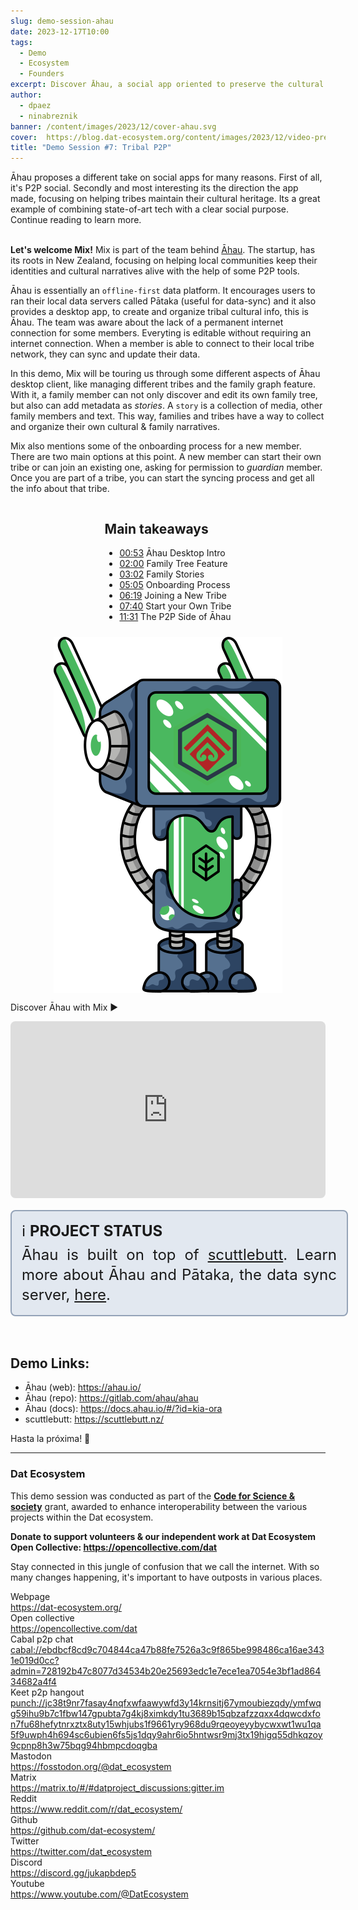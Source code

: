 ```yaml
---
slug: demo-session-ahau
date: 2023-12-17T10:00
tags:
  - Demo
  - Ecosystem
  - Founders
excerpt: Discover Āhau, a social app oriented to preserve the cultural heritage of tribes
author:
  - dpaez
  - ninabreznik
banner: /content/images/2023/12/cover-ahau.svg
cover:  https://blog.dat-ecosystem.org/content/images/2023/12/video-preview-ahau.png
title: "Demo Session #7: Tribal P2P"
---
```


<div>
Āhau proposes a different take on social apps for many reasons. First of all, it's P2P social. Secondly and most interesting its the direction the app made, focusing on helping tribes maintain their cultural heritage. Its a great example of combining state-of-art tech with a clear social purpose. Continue reading to learn more.
<br/><br/>

**Let's welcome Mix!** Mix is part of the team behind <a href="https://ahau.io/">Āhau</a>. The startup, has its roots in New Zealand, focusing on helping local communities keep their identities and cultural narratives alive with the help of some P2P tools.

Āhau is essentially an `offline-first` data platform. It encourages users to ran their local data servers called Pātaka (useful for data-sync) and it also provides a desktop app, to create and organize tribal cultural info, this is Āhau.
The team was aware about the lack of a permanent internet connection for some members. Everyting is editable without requiring an internet connection. When a member is able to connect to their local tribe network, they can sync and update their data.

In this demo, Mix will be touring us through some different aspects of Āhau desktop client, like managing different tribes and the family graph feature. With it, a family member can not only discover and edit its own family tree, but also can add metadata as _stories_.
A `story` is a collection of media, other family members and text. This way, families and tribes have a way to collect and organize their own cultural & family narratives.

Mix also mentions some of the onboarding process for a new member. There are two main options at this point. A new member can start their own tribe or can join an existing one, asking for permission to _guardian_ member. Once you are part of a tribe, you can start the syncing process and get all the info about that tribe.

<div class="container">
  <div class="image">
    <img src="/content/images/2023/12/demo-ahau.svg" alt="Āhau logo with dat ecosystem robot" style="width: 100%;" />
  </div>
  <div>
  <h2>Main takeaways</h2>

  - [00:53](https://youtu.be/9gwyF3HDGm4?t=53) Āhau Desktop Intro
  - [02:00](https://youtu.be/9gwyF3HDGm4?t=120) Family Tree Feature
  - [03:02](https://youtu.be/9gwyF3HDGm4?t=182) Family Stories
  - [05:05](https://youtu.be/9gwyF3HDGm4?t=305) Onboarding Process
  - [06:19](https://youtu.be/9gwyF3HDGm4?t=378) Joining a New Tribe
  - [07:40](https://youtu.be/9gwyF3HDGm4?t=460) Start your Own Tribe
  - [11:31](https://youtu.be/9gwyF3HDGm4?t=684) The P2P Side of Āhau

  </div>
</div>

Discover Āhau with Mix ▶️
<iframe style="width: 100%; aspect-ratio: 16/9; border-radius: 0.5rem;" src="https://www.youtube.com/embed/9gwyF3HDGm4?si=-K3zSQOT672LA_w8" title="Āhau demo session" frameborder="0" allow="accelerometer; autoplay; clipboard-write; encrypted-media; gyroscope; picture-in-picture; web-share" allowfullscreen></iframe>

<div class="note">
ℹ️ <b>Project Status</b> <br/>
Āhau is built on top of <a href="https://scuttlebutt.nz/">scuttlebutt</a>. Learn more about Āhau and Pātaka, the data sync server, <a href="https://docs.ahau.io/#/?id=kia-ora">here</a>.
</div>
<br/>


## Demo Links:
- Āhau (web): https://ahau.io/
- Āhau (repo): https://gitlab.com/ahau/ahau
- Āhau (docs): https://docs.ahau.io/#/?id=kia-ora
- scuttlebutt: https://scuttlebutt.nz/

Hasta la próxima! 👋
</div>


<style>
  /* mobile first */
.container {
  display: flex;
  flex-direction: column;
}

.note {
  width: 100%;
  background-color: rgb(226 232 240);
  padding: 16px;
  font-size: 1.5rem;
  line-height: 2rem;
  border: 2px solid rgb(148 163 184);
  border-radius: 0.5rem;
  margin: 16px 0;
  text-align: justify;
}

.note b {
  display: inline-block;
  margin-bottom: 6px;
  text-transform: uppercase;
}

.post-full-image {
  background-size: 75%;
  background-repeat: no-repeat;
}

.image-right {
  float:right;
}
.image-left {
  float:left;
}
/* .image {
  flex-grow: 1;
  margin-left: 30px;
  max-width: 30%;
} */
.image img {
  display:block;
  width:100%;
}

.container {
  flex-direction: column-reverse;
  justify-content: space-between;
  gap: 10px;
  align-items: center;
}

.image {
  flex-basis: 30%;
}

@media only screen and (min-width: 1024px) {
  .post-full-image {
    background-size: 50%;
  }

  .container {
    flex-direction: row;
    gap: 30px;
  }

  .image {
    flex-basis: 25%;
  }

  .note {
    padding: 16px 32px;
  }
}
</style>
</div>

------
<div class="about-ecosystem">

### Dat Ecosystem

This demo session was conducted as part of the **[Code for Science & society](https://www.codeforsociety.org/)** grant, awarded to enhance interoperability between the various projects within the Dat ecosystem.

**Donate to support volunteers & our independent work at Dat Ecosystem
Open Collective: https://opencollective.com/dat**

Stay connected in this jungle of confusion that we call the internet. With so many changes happening, it's important to have outposts in various places.

<div class="grid">
  <div class="name">Webpage</div>
  <div class="link"><a target="_blank" href="https://dat-ecosystem.org/">https://dat-ecosystem.org/</a></div>
  <div class="name">Open collective</div>
  <div class="link"><a target="_blank" href="https://opencollective.com/dat">https://opencollective.com/dat</a></div>
  <div class="name">Cabal p2p chat</div>
  <div class="link"><a target="_blank" href="#">cabal://ebdbcf8cd9c704844ca47b88fe7526a3c9f865be998486ca16ae3431e019d0cc?admin=728192b47c8077d34534b20e25693edc1e7ece1ea7054e3bf1ad86434682a4f4</a></div>
  <div class="name">Keet p2p hangout</div>
  <div class="link"><a target="_blank" href="#">punch://jc38t9nr7fasay4nqfxwfaawywfd3y14krnsitj67ymoubiezqdy/ymfwqg59ihu9b7c1fbw147gpubta7g4kj8ximkdy1tu3689b15qbzafzzqxx4dqwcdxfon7fu68hefytnrxztx8uty15whjubs1f9661yry968du9rqeoyeyybycwxwt1wu1qa5f9uwph4h694sc6ubien6fs5js1dqy9ahr6io5hntwsr9mj3tx19higq55dhkqzoy9cpnp8h3w75bqg94hbmpcdoqgba</a></div>
  <div class="name">Mastodon</div>
  <div class="link"><a target="_blank" href="https://fosstodon.org/@dat_ecosystem">https://fosstodon.org/@dat_ecosystem</a></div>
  <div class="name">Matrix</div>
  <div class="link"><a target="_blank" href="https://matrix.to/#/#datproject_discussions:gitter.im">https://matrix.to/#/#datproject_discussions:gitter.im</a></div>
  <div class="name">Reddit</div>
  <div class="link"><a target="_blank" href="https://www.reddit.com/r/dat_ecosystem/">https://www.reddit.com/r/dat_ecosystem/</a></div>
  <div class="name">Github</div>
  <div class="link"><a target="_blank" href="https://github.com/dat-ecosystem/">https://github.com/dat-ecosystem/</a></div>
  <div class="name">Twitter</div>
  <div class="link"><a target="_blank" href="https://twitter.com/dat_ecosystem">https://twitter.com/dat_ecosystem</a></div>
  <div class="name">Discord</div>
  <div class="link"><a target="_blank" href="https://discord.gg/jukapbdep5">https://discord.gg/jukapbdep5</a></div>
  <div class="name">Youtube</div>
  <div class="link"><a target="_blank" href="https://www.youtube.com/@DatEcosystem">https://www.youtube.com/@DatEcosystem</a></div>
</div>
</div>
